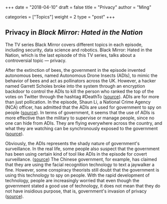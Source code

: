 +++ date = "2018-04-10" draft = false title = "Privacy" author = "Ming"

categories = ["Topics"] weight = 2 type = "post" +++

##  Privacy in *Black Mirror: Hated in the Nation*

The TV series Black Mirror covers different topics in each episode, including security, data science and robotics. Black Mirror: Hated in the Nation, which is the last episode of this TV series, talks about a controversial topic — privacy.

After the extinction of bees, the government in the episode invented autonomous bees, named Autonomous Drone Insects (ADIs), to mimic the behavior of bees and act as pollinators across the UK. However, a hacker named Garrett Scholes broke into the system through an encryption backdoor to control the ADIs to kill the person who ranked the top of the votes on Twitter through the hashtag #DeathTo  ([source](https://teachprivacy.com/black-mirror/)). ADIs are for more than just pollication. In the episode, Shaun Li, a National Crime Agency (NCA) officer, has admitted that the ADIs are used for government to spy on people ([source](https://www.newstatesman.com/science-tech/privacy/2016/10/you-are-living-black-mirror-episode-and-you-don-t-care)). In terms of government, it seems that the use of ADIs is more effective than the military to supervise or manage people, since no one can hide from ADIs. They are flying everywhere across the country, and what they are watching can be synchronously exposed to the government ([source](https://www.tor.com/2016/10/26/black-mirror-season-3-hated-in-the-nation-television-review/)).

Obviously, the ADIs represents the shady nature of government's surveillance. In the real life, some people also suspect that the government has been using certain kind of tool like ADIs in the episode for covert surveillance. ([source](https://www.theatlantic.com/entertainment/archive/2016/10/black-mirror-review-season-three-netflix-hated-in-the-nation/505079/)) The Chinese government, for example, has claimed that they are using the facial recognition technology to text a jaywalker a fine. However, some conspiracy theorists still doubt that the government is using this technology to spy on people. With the rapid development of technology, people are increasingly worried that even though the government stated a good use of technology, it does not mean that they do not have insidious purpose, that is, government's invasion of privacy ([source](https://nypost.com/2018/03/27/facial-recognition-technology-can-now-text-jaywalkers-a-fine/)).
